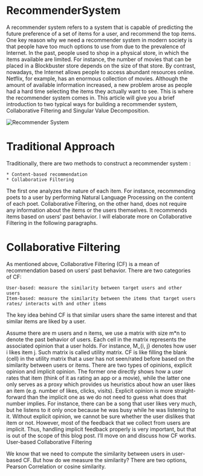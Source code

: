 # RecommenderSystem

A recommender system refers to a system that is capable of predicting the future preference of a set of items for a user, and recommend the top items. One key reason why we need a recommender system in modern society is that people have too much options to use from due to the prevalence of Internet. In the past, people used to shop in a physical store, in which the items available are limited. For instance, the number of movies that can be placed in a Blockbuster store depends on the size of that store. By contrast, nowadays, the Internet allows people to access abundant resources online. Netflix, for example, has an enormous collection of movies. Although the amount of available information increased, a new problem arose as people had a hard time selecting the items they actually want to see. This is where the recommender system comes in. This article will give you a brief introduction to two typical ways for building a recommender system, Collaborative Filtering and Singular Value Decomposition.

![Recommender System](https://s3-ap-south-1.amazonaws.com/av-blog-media/wp-content/uploads/2018/05/0o0zVW2O6Rv-LI5Mu.png)

# Traditional Approach

Traditionally, there are two methods to construct a recommender system :

    * Content-based recommendation
    * Collaborative Filtering

The first one analyzes the nature of each item. For instance, recommending poets to a user by performing Natural Language Processing on the content of each poet. Collaborative Filtering, on the other hand, does not require any information about the items or the users themselves. It recommends items based on users’ past behavior. I will elaborate more on Collaborative Filtering in the following paragraphs.

# Collaborative Filtering

As mentioned above, Collaborative Filtering (CF) is a mean of recommendation based on users’ past behavior. There are two categories of CF:

    User-based: measure the similarity between target users and other users
    Item-based: measure the similarity between the items that target users rates/ interacts with and other items

The key idea behind CF is that similar users share the same interest and that similar items are liked by a user.

Assume there are m users and n items, we use a matrix with size m*n to denote the past behavior of users. Each cell in the matrix represents the associated opinion that a user holds. For instance, M_{i, j} denotes how user i likes item j. Such matrix is called utility matrix. CF is like filling the blank (cell) in the utility matrix that a user has not seen/rated before based on the similarity between users or items. There are two types of opinions, explicit opinion and implicit opinion. The former one directly shows how a user rates that item (think of it as rating an app or a movie), while the latter one only serves as a proxy which provides us heuristics about how an user likes an item (e.g. number of likes, clicks, visits). Explicit opinion is more straight-forward than the implicit one as we do not need to guess what does that number implies. For instance, there can be a song that user likes very much, but he listens to it only once because he was busy while he was listening to it. Without explicit opinion, we cannot be sure whether the user dislikes that item or not. However, most of the feedback that we collect from users are implicit. Thus, handling implicit feedback properly is very important, but that is out of the scope of this blog post. I’ll move on and discuss how CF works.
User-based Collaborative Filtering

We know that we need to compute the similarity between users in user-based CF. But how do we measure the similarity? There are two options, Pearson Correlation or cosine similarity.
